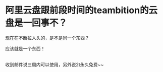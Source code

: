 # 阿里云盘跟前段时间的teambition的云盘是一回事不？


现在在不断拉人头的，是不是同一个东西？

应该就是一个东西！<br />
<br />
<img src="static/image/smiley/default/lol.gif" smilieid="12" border="0" alt="" /><img src="static/image/smiley/default/lol.gif" smilieid="12" border="0" alt="" /><img src="static/image/smiley/default/lol.gif" smilieid="12" border="0" alt="" />

收到邮件说三周内可以使用，另外说2t永久免费~~
